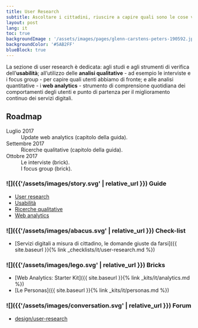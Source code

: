 ```yaml
---
title: User Research
subtitle: Ascoltare i cittadini, riuscire a capire quali sono le cose veramente importanti per loro, e poi metterle in pratica. E’ questo il segreto della buona progettazione.
layout: post
lang: it
toc: true
backgroundImage : '/assets/images/pages/glenn-carstens-peters-190592.jpg'
backgroundColor: '#5AB2FF'
blueBlock: true
---
```


La sezione di user research è dedicata: agli studi e agli strumenti di verifica dell’**usabilità**; all’utilizzo delle **analisi qualitative** - ad esempio le interviste e i focus group - per capire quali utenti abbiamo di fronte; e alle analisi quantitative - i **web analytics** - strumento di comprensione quotidiana dei comportamenti degli utenti e punto di partenza per il miglioramento continuo dei servizi digitali.

## Roadmap

<dl class="Roadmap">
<dt>Luglio 2017</dt>
<dd>Update web analytics (capitolo della guida).</dd>
<dt>Settembre 2017</dt>
<dd>Ricerche qualitative (capitolo della guida).</dd>
<dt>Ottobre 2017</dt>
<dd>Le interviste (brick).</dd>
<dd>I focus group (brick).</dd>
</dl>

### ![]({{'/assets/images/story.svg' | relative_url }}) Guide

- [User research](https://design-italia.readthedocs.io/it/stable/doc/user-research.html)
- [Usabilità](https://design-italia.readthedocs.io/it/stable/doc/user-research/usabilita.html)
- [Ricerche qualitative](https://design-italia.readthedocs.io/it/stable/doc/user-research/ricerche-qualitative.html)
- [Web analytics](https://design-italia.readthedocs.io/it/stable/doc/user-research/web-analytics.html)

### ![]({{'/assets/images/abacus.svg' | relative_url }}) Check-list

- [Servizi digitali a misura di cittadino, le domande giuste da farsi]({{ site.baseurl }}{% link _checklists/it/user-research.md %})

### ![]({{'/assets/images/lego.svg' | relative_url }}) Bricks

- [Web Analytics: Starter Kit]({{ site.baseurl }}{% link _kits/it/analytics.md %})
- [Le Personas]({{ site.baseurl }}{% link _kits/it/personas.md %})

### ![]({{'/assets/images/conversation.svg' | relative_url }}) Forum

- [design/user-research](https://forum.italia.it/c/design/user-research)
